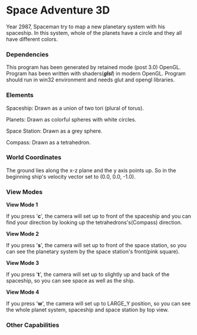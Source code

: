 # Space Adventure 3D
Year 2987, Spaceman try to map a new planetary system with his spaceship. In this system, whole of the planets have a circle and they all have different colors.

### Dependencies
This program has been generated by retained mode (post 3.0) OpenGL. Program has been written with shaders(_**glsl**_) in modern OpenGL. Program should run in win32 environment and needs glut and opengl libraries.

### Elements

Spaceship: Drawn as a union of two tori (plural of torus).

Planets: Drawn as colorful spheres with white circles.

Space Station: Drawn as a grey sphere.

Compass: Drawn as a tetrahedron.

### World Coordinates
The ground lies along the x-z plane and the y axis points up. So in the beginning ship's velocity vector set to (0.0, 0.0, -1.0).

### View Modes
**View Mode 1**

If you press '**c**',  the camera will set up to front of the spaceship and you can find your direction by looking up the tetrahedrons's(Compass) direction.

**View Mode 2**

If you press '**s**', the camera will set up to front of the space station, so you can see the planetary system by the space station's front(pink square).

**View Mode 3**

If you press '**t**', the camera will set up to slightly up and back of the spaceship, so you can see space as well as the ship.

**View Mode 4**

If you press '**w**', the camera will set up to LARGE_Y position, so you can see the whole planet system, spaceship and space station by top view.

### Other Capabilities
